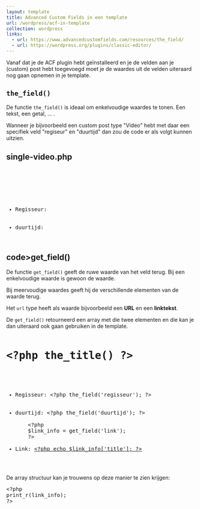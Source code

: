```yaml
---
layout: template
title: Advanced Custom Fields in een template
url: /wordpress/acf-in-template
collection: wordpress
links:
  - url: https://www.advancedcustomfields.com/resources/the_field/
  - url: https://wordpress.org/plugins/classic-editor/
---
```


Vanaf dat je de ACF plugin hebt geïnstalleerd en je de velden aan je (custom) post hebt toegevoegd moet je de waardes uit de velden uiteraard nog gaan opnemen in je template.

## <code>the_field()</code>

De functie <code>the_field()</code> is ideaal om enkelvoudige waardes te tonen. Een tekst, een getal, ... . 

Wanneer je bijvoorbeeld een custom post type "Video" hebt met daar een specifiek veld "regiseur" en "duurtijd" dan zou de code er als volgt kunnen uitzien.

## single-video.php
<pre>
<h1><?php the_title() ?></h1>
<ul>
    <li>Regisseur: <?php the_field('regisseur'); ?></li>
    <li>duurtijd: <?php the_field('duurtijd'); ?></li>
</pre>


## code>get_field()</code>

De functie <code>get_field()</code> geeft de ruwe waarde van het veld terug. Bij een enkelvoudige waarde is gewoon de waarde.

Bij meervoudige waardes geeft hij de verschillende elementen van de waarde terug.

Het <code>url</code> type heeft als waarde bijvoorbeeld een <strong>URL</strong> en een <strong>linktekst</strong>.

De <code>get_field()</code> retourneerd een array met die twee elementen en die kan je dan uiteraard ook gaan gebruiken in de template.

<pre>
<h1>&lt;?php the_title() ?&gt;</h1>
<ul>
    <li>Regisseur: &lt;?php the_field('regisseur'); ?&gt;</li>
    <li>duurtijd: &lt;?php the_field('duurtijd'); ?&gt;</li>
    &lt;?php 
    $link_info = get_field('link'); 
    ?&gt;
    <li>Link: <a href="&lt;?php echo $link_info['url']; ?&gt;">&lt;?php echo $link_info['title']; ?&gt;</a></li>
</ul>    
</pre>

De array structuur kan je trouwens op deze manier te zien krijgen:

<pre>
&lt;?php
print_r(link_info);
?&gt;
</pre>